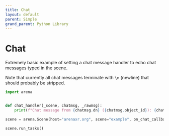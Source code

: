 ```yaml
---
title: Chat
layout: default
parent: Simple
grand_parent: Python Library
---
```


# Chat

Extremely basic example of setting a chat message handler to echo
chat messages typed in the scene.

Note that currently all chat messages terminate with `\n` (newline) that should
probably be stripped.

```python
import arena


def chat_handler(_scene, chatmsg, _rawmsg):
    print(f"Chat message from {chatmsg.dn} ({chatmsg.object_id}): {chatmsg.text.strip()}")

scene = arena.Scene(host="arenaxr.org", scene="example", on_chat_callback=chat_handler)

scene.run_tasks()
```
